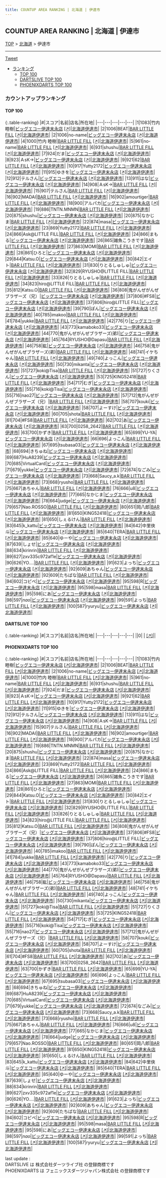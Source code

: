 ```yaml
---
title: COUNTUP AREA RANKING | 北海道 | 伊達市
---
```

## COUNTUP AREA RANKING | 北海道 | 伊達市

[TOP](/darts/rank/) > [北海道](/darts/rank/北海道/) > 伊達市

___

<a href="https://twitter.com/share?ref_src=twsrc%5Etfw" data-text="COUNTUP AREA RANKING | 北海道伊達市" class="twitter-share-button" data-hashtags="DARTSLIVE,PHOENIXDARTS,darts,ダーツ" data-show-count="false">Tweet</a>

* [ランキング](#カウントアップランキング)
    * [TOP 100](#top-100)
    * [DARTSLIVE TOP 100](#dartslive-top-100)
    * [PHOENIXDARTS TOP 100](#phoenixdarts-top-100)

### カウントアップランキング

#### TOP 100



{:.table-ranking}
|#|スコア|名前|店名|所在地|
|---|---|---|---|---|
|1|1083|<span class="rank-name-pd">竹内 睦樹</span>|<a href="/darts/rank/shops/86765.html">ビッグエコー伊達末永店</a> <a href="https://vs.phoenixdarts.com/jp/shop/shopDetailInfo/s_86765?s_seq=86765">[↗]</a>|<a href="/darts/rank/北海道/伊達市">北海道伊達市</a>|
|2|1006|<span class="rank-name-pd">BEAT</span>|<a href="/darts/rank/shops/91655.html">BAR LITTLE FILL</a> <a href="https://vs.phoenixdarts.com/jp/shop/shopDetailInfo/s_91655?s_seq=91655">[↗]</a>|<a href="/darts/rank/北海道/伊達市">北海道伊達市</a>|
|2|1006|<span class="rank-name-pd">no-name</span>|<a href="/darts/rank/shops/86765.html">ビッグエコー伊達末永店</a> <a href="https://vs.phoenixdarts.com/jp/shop/shopDetailInfo/s_86765?s_seq=86765">[↗]</a>|<a href="/darts/rank/北海道/伊達市">北海道伊達市</a>|
|4|1000|<span class="rank-name-pd">竹内 睦樹</span>|<a href="/darts/rank/shops/91655.html">BAR LITTLE FILL</a> <a href="https://vs.phoenixdarts.com/jp/shop/shopDetailInfo/s_91655?s_seq=91655">[↗]</a>|<a href="/darts/rank/北海道/伊達市">北海道伊達市</a>|
|5|961|<span class="rank-name-pd">no-name</span>|<a href="/darts/rank/shops/91655.html">BAR LITTLE FILL</a> <a href="https://vs.phoenixdarts.com/jp/shop/shopDetailInfo/s_91655?s_seq=91655">[↗]</a>|<a href="/darts/rank/北海道/伊達市">北海道伊達市</a>|
|6|931|<span class="rank-name-pd">shushu</span>|<a href="/darts/rank/shops/91655.html">BAR LITTLE FILL</a> <a href="https://vs.phoenixdarts.com/jp/shop/shopDetailInfo/s_91655?s_seq=91655">[↗]</a>|<a href="/darts/rank/北海道/伊達市">北海道伊達市</a>|
|7|924|<span class="rank-name-pd">だま</span>|<a href="/darts/rank/shops/86765.html">ビッグエコー伊達末永店</a> <a href="https://vs.phoenixdarts.com/jp/shop/shopDetailInfo/s_86765?s_seq=86765">[↗]</a>|<a href="/darts/rank/北海道/伊達市">北海道伊達市</a>|
|8|923|<span class="rank-name-pd">ＡsK→</span>|<a href="/darts/rank/shops/86765.html">ビッグエコー伊達末永店</a> <a href="https://vs.phoenixdarts.com/jp/shop/shopDetailInfo/s_86765?s_seq=86765">[↗]</a>|<a href="/darts/rank/北海道/伊達市">北海道伊達市</a>|
|9|921|<span class="rank-name-pd">62</span>|<a href="/darts/rank/shops/91655.html">BAR LITTLE FILL</a> <a href="https://vs.phoenixdarts.com/jp/shop/shopDetailInfo/s_91655?s_seq=91655">[↗]</a>|<a href="/darts/rank/北海道/伊達市">北海道伊達市</a>|
|10|917|<span class="rank-name-pd">Yutty2172</span>|<a href="/darts/rank/shops/86765.html">ビッグエコー伊達末永店</a> <a href="https://vs.phoenixdarts.com/jp/shop/shopDetailInfo/s_86765?s_seq=86765">[↗]</a>|<a href="/darts/rank/北海道/伊達市">北海道伊達市</a>|
|11|915|<span class="rank-name-pd">ゆきを</span>|<a href="/darts/rank/shops/86765.html">ビッグエコー伊達末永店</a> <a href="https://vs.phoenixdarts.com/jp/shop/shopDetailInfo/s_86765?s_seq=86765">[↗]</a>|<a href="/darts/rank/北海道/伊達市">北海道伊達市</a>|
|12|912|<span class="rank-name-pd">テルさん</span>|<a href="/darts/rank/shops/86765.html">ビッグエコー伊達末永店</a> <a href="https://vs.phoenixdarts.com/jp/shop/shopDetailInfo/s_86765?s_seq=86765">[↗]</a>|<a href="/darts/rank/北海道/伊達市">北海道伊達市</a>|
|13|911|<span class="rank-name-pd">はな</span>|<a href="/darts/rank/shops/86765.html">ビッグエコー伊達末永店</a> <a href="https://vs.phoenixdarts.com/jp/shop/shopDetailInfo/s_86765?s_seq=86765">[↗]</a>|<a href="/darts/rank/北海道/伊達市">北海道伊達市</a>|
|14|908|<span class="rank-name-pd">ＡsK→</span>|<a href="/darts/rank/shops/91655.html">BAR LITTLE FILL</a> <a href="https://vs.phoenixdarts.com/jp/shop/shopDetailInfo/s_91655?s_seq=91655">[↗]</a>|<a href="/darts/rank/北海道/伊達市">北海道伊達市</a>|
|15|907|<span class="rank-name-pd">テルさん</span>|<a href="/darts/rank/shops/91655.html">BAR LITTLE FILL</a> <a href="https://vs.phoenixdarts.com/jp/shop/shopDetailInfo/s_91655?s_seq=91655">[↗]</a>|<a href="/darts/rank/北海道/伊達市">北海道伊達市</a>|
|16|902|<span class="rank-name-pd">MADAI</span>|<a href="/darts/rank/shops/91655.html">BAR LITTLE FILL</a> <a href="https://vs.phoenixdarts.com/jp/shop/shopDetailInfo/s_91655?s_seq=91655">[↗]</a>|<a href="/darts/rank/北海道/伊達市">北海道伊達市</a>|
|16|902|<span class="rank-name-pd">amourtiger</span>|<a href="/darts/rank/shops/91655.html">BAR LITTLE FILL</a> <a href="https://vs.phoenixdarts.com/jp/shop/shopDetailInfo/s_91655?s_seq=91655">[↗]</a>|<a href="/darts/rank/北海道/伊達市">北海道伊達市</a>|
|18|900|<span class="rank-name-pd">アルパカ</span>|<a href="/darts/rank/shops/86765.html">ビッグエコー伊達末永店</a> <a href="https://vs.phoenixdarts.com/jp/shop/shopDetailInfo/s_86765?s_seq=86765">[↗]</a>|<a href="/darts/rank/北海道/伊達市">北海道伊達市</a>|
|19|886|<span class="rank-name-pd">TNTN.MNMN</span>|<a href="/darts/rank/shops/91655.html">BAR LITTLE FILL</a> <a href="https://vs.phoenixdarts.com/jp/shop/shopDetailInfo/s_91655?s_seq=91655">[↗]</a>|<a href="/darts/rank/北海道/伊達市">北海道伊達市</a>|
|20|875|<span class="rank-name-pd">shushu</span>|<a href="/darts/rank/shops/86765.html">ビッグエコー伊達末永店</a> <a href="https://vs.phoenixdarts.com/jp/shop/shopDetailInfo/s_86765?s_seq=86765">[↗]</a>|<a href="/darts/rank/北海道/伊達市">北海道伊達市</a>|
|20|875|<span class="rank-name-pd">なかじま</span>|<a href="/darts/rank/shops/91655.html">BAR LITTLE FILL</a> <a href="https://vs.phoenixdarts.com/jp/shop/shopDetailInfo/s_91655?s_seq=91655">[↗]</a>|<a href="/darts/rank/北海道/伊達市">北海道伊達市</a>|
|22|874|<span class="rank-name-pd">masa</span>|<a href="/darts/rank/shops/86765.html">ビッグエコー伊達末永店</a> <a href="https://vs.phoenixdarts.com/jp/shop/shopDetailInfo/s_86765?s_seq=86765">[↗]</a>|<a href="/darts/rank/北海道/伊達市">北海道伊達市</a>|
|23|869|<span class="rank-name-pd">Yutty2172</span>|<a href="/darts/rank/shops/91655.html">BAR LITTLE FILL</a> <a href="https://vs.phoenixdarts.com/jp/shop/shopDetailInfo/s_91655?s_seq=91655">[↗]</a>|<a href="/darts/rank/北海道/伊達市">北海道伊達市</a>|
|24|866|<span class="rank-name-pd">Ask@LITTLE FILL</span>|<a href="/darts/rank/shops/91655.html">BAR LITTLE FILL</a> <a href="https://vs.phoenixdarts.com/jp/shop/shopDetailInfo/s_91655?s_seq=91655">[↗]</a>|<a href="/darts/rank/北海道/伊達市">北海道伊達市</a>|
|24|866|<span class="rank-name-pd">まもる</span>|<a href="/darts/rank/shops/86765.html">ビッグエコー伊達末永店</a> <a href="https://vs.phoenixdarts.com/jp/shop/shopDetailInfo/s_86765?s_seq=86765">[↗]</a>|<a href="/darts/rank/北海道/伊達市">北海道伊達市</a>|
|26|865|<span class="rank-name-pd">雑魚こうきです</span>|<a href="/darts/rank/shops/91655.html">BAR LITTLE FILL</a> <a href="https://vs.phoenixdarts.com/jp/shop/shopDetailInfo/s_91655?s_seq=91655">[↗]</a>|<a href="/darts/rank/北海道/伊達市">北海道伊達市</a>|
|27|863|<span class="rank-name-pd">MOMI</span>|<a href="/darts/rank/shops/91655.html">BAR LITTLE FILL</a> <a href="https://vs.phoenixdarts.com/jp/shop/shopDetailInfo/s_91655?s_seq=91655">[↗]</a>|<a href="/darts/rank/北海道/伊達市">北海道伊達市</a>|
|28|861|<span class="rank-name-pd">ひろと</span>|<a href="/darts/rank/shops/86765.html">ビッグエコー伊達末永店</a> <a href="https://vs.phoenixdarts.com/jp/shop/shopDetailInfo/s_86765?s_seq=86765">[↗]</a>|<a href="/darts/rank/北海道/伊達市">北海道伊達市</a>|
|29|844|<span class="rank-name-pd">Katsu.O</span>|<a href="/darts/rank/shops/86765.html">ビッグエコー伊達末永店</a> <a href="https://vs.phoenixdarts.com/jp/shop/shopDetailInfo/s_86765?s_seq=86765">[↗]</a>|<a href="/darts/rank/北海道/伊達市">北海道伊達市</a>|
|30|842|<span class="rank-name-pd">エイト</span>|<a href="/darts/rank/shops/91655.html">BAR LITTLE FILL</a> <a href="https://vs.phoenixdarts.com/jp/shop/shopDetailInfo/s_91655?s_seq=91655">[↗]</a>|<a href="/darts/rank/北海道/伊達市">北海道伊達市</a>|
|31|830|<span class="rank-name-pd">りとるしゅしゅ</span>|<a href="/darts/rank/shops/86765.html">ビッグエコー伊達末永店</a> <a href="https://vs.phoenixdarts.com/jp/shop/shopDetailInfo/s_86765?s_seq=86765">[↗]</a>|<a href="/darts/rank/北海道/伊達市">北海道伊達市</a>|
|32|829|<span class="rank-name-pd">RYUSHO@LITTLE FILL</span>|<a href="/darts/rank/shops/91655.html">BAR LITTLE FILL</a> <a href="https://vs.phoenixdarts.com/jp/shop/shopDetailInfo/s_91655?s_seq=91655">[↗]</a>|<a href="/darts/rank/北海道/伊達市">北海道伊達市</a>|
|33|826|<span class="rank-name-pd">りとるしゅしゅ</span>|<a href="/darts/rank/shops/91655.html">BAR LITTLE FILL</a> <a href="https://vs.phoenixdarts.com/jp/shop/shopDetailInfo/s_91655?s_seq=91655">[↗]</a>|<a href="/darts/rank/北海道/伊達市">北海道伊達市</a>|
|34|823|<span class="rank-name-pd">hiro@LITTLE FILL</span>|<a href="/darts/rank/shops/91655.html">BAR LITTLE FILL</a> <a href="https://vs.phoenixdarts.com/jp/shop/shopDetailInfo/s_91655?s_seq=91655">[↗]</a>|<a href="/darts/rank/北海道/伊達市">北海道伊達市</a>|
|35|812|<span class="rank-name-pd">Katsu.O</span>|<a href="/darts/rank/shops/91655.html">BAR LITTLE FILL</a> <a href="https://vs.phoenixdarts.com/jp/shop/shopDetailInfo/s_91655?s_seq=91655">[↗]</a>|<a href="/darts/rank/北海道/伊達市">北海道伊達市</a>|
|36|808|<span class="rank-name-pd">鬼がんぜがんぜブラザーズ（兄）</span>|<a href="/darts/rank/shops/86765.html">ビッグエコー伊達末永店</a> <a href="https://vs.phoenixdarts.com/jp/shop/shopDetailInfo/s_86765?s_seq=86765">[↗]</a>|<a href="/darts/rank/北海道/伊達市">北海道伊達市</a>|
|37|806|<span class="rank-name-pd">#FS8</span>|<a href="/darts/rank/shops/86765.html">ビッグエコー伊達末永店</a> <a href="https://vs.phoenixdarts.com/jp/shop/shopDetailInfo/s_86765?s_seq=86765">[↗]</a>|<a href="/darts/rank/北海道/伊達市">北海道伊達市</a>|
|37|806|<span class="rank-name-pd">hiro@LITTLE FILL</span>|<a href="/darts/rank/shops/86765.html">ビッグエコー伊達末永店</a> <a href="https://vs.phoenixdarts.com/jp/shop/shopDetailInfo/s_86765?s_seq=86765">[↗]</a>|<a href="/darts/rank/北海道/伊達市">北海道伊達市</a>|
|39|790|<span class="rank-name-pd">ぽん</span>|<a href="/darts/rank/shops/86765.html">ビッグエコー伊達末永店</a> <a href="https://vs.phoenixdarts.com/jp/shop/shopDetailInfo/s_86765?s_seq=86765">[↗]</a>|<a href="/darts/rank/北海道/伊達市">北海道伊達市</a>|
|40|785|<span class="rank-name-pd">imakoo</span>|<a href="/darts/rank/shops/91655.html">BAR LITTLE FILL</a> <a href="https://vs.phoenixdarts.com/jp/shop/shopDetailInfo/s_91655?s_seq=91655">[↗]</a>|<a href="/darts/rank/北海道/伊達市">北海道伊達市</a>|
|41|784|<span class="rank-name-pd">yukke</span>|<a href="/darts/rank/shops/91655.html">BAR LITTLE FILL</a> <a href="https://vs.phoenixdarts.com/jp/shop/shopDetailInfo/s_91655?s_seq=91655">[↗]</a>|<a href="/darts/rank/北海道/伊達市">北海道伊達市</a>|
|42|776|<span class="rank-name-pd">り</span>|<a href="/darts/rank/shops/86765.html">ビッグエコー伊達末永店</a> <a href="https://vs.phoenixdarts.com/jp/shop/shopDetailInfo/s_86765?s_seq=86765">[↗]</a>|<a href="/darts/rank/北海道/伊達市">北海道伊達市</a>|
|43|773|<span class="rank-name-pd">kamaboko33</span>|<a href="/darts/rank/shops/86765.html">ビッグエコー伊達末永店</a> <a href="https://vs.phoenixdarts.com/jp/shop/shopDetailInfo/s_86765?s_seq=86765">[↗]</a>|<a href="/darts/rank/北海道/伊達市">北海道伊達市</a>|
|44|770|<span class="rank-name-pd">鬼がんぜがんぜブラザーズ(弟)</span>|<a href="/darts/rank/shops/86765.html">ビッグエコー伊達末永店</a> <a href="https://vs.phoenixdarts.com/jp/shop/shopDetailInfo/s_86765?s_seq=86765">[↗]</a>|<a href="/darts/rank/北海道/伊達市">北海道伊達市</a>|
|45|764|<span class="rank-name-pd">RYUSHO@Dapasu</span>|<a href="/darts/rank/shops/91655.html">BAR LITTLE FILL</a> <a href="https://vs.phoenixdarts.com/jp/shop/shopDetailInfo/s_91655?s_seq=91655">[↗]</a>|<a href="/darts/rank/北海道/伊達市">北海道伊達市</a>|
|46|758|<span class="rank-name-pd">紘</span>|<a href="/darts/rank/shops/86765.html">ビッグエコー伊達末永店</a> <a href="https://vs.phoenixdarts.com/jp/shop/shopDetailInfo/s_86765?s_seq=86765">[↗]</a>|<a href="/darts/rank/北海道/伊達市">北海道伊達市</a>|
|46|758|<span class="rank-name-pd">鬼がんぜがんぜブラザーズ(弟)</span>|<a href="/darts/rank/shops/91655.html">BAR LITTLE FILL</a> <a href="https://vs.phoenixdarts.com/jp/shop/shopDetailInfo/s_91655?s_seq=91655">[↗]</a>|<a href="/darts/rank/北海道/伊達市">北海道伊達市</a>|
|48|741|<span class="rank-name-pd">イケちゃん</span>|<a href="/darts/rank/shops/91655.html">BAR LITTLE FILL</a> <a href="https://vs.phoenixdarts.com/jp/shop/shopDetailInfo/s_91655?s_seq=91655">[↗]</a>|<a href="/darts/rank/北海道/伊達市">北海道伊達市</a>|
|49|740|<span class="rank-name-pd">よっこん</span>|<a href="/darts/rank/shops/86765.html">ビッグエコー伊達末永店</a> <a href="https://vs.phoenixdarts.com/jp/shop/shopDetailInfo/s_86765?s_seq=86765">[↗]</a>|<a href="/darts/rank/北海道/伊達市">北海道伊達市</a>|
|50|730|<span class="rank-name-pd">mikanta</span>|<a href="/darts/rank/shops/86765.html">ビッグエコー伊達末永店</a> <a href="https://vs.phoenixdarts.com/jp/shop/shopDetailInfo/s_86765?s_seq=86765">[↗]</a>|<a href="/darts/rank/北海道/伊達市">北海道伊達市</a>|
|51|727|<span class="rank-name-pd">koki@Tisa</span>|<a href="/darts/rank/shops/91655.html">BAR LITTLE FILL</a> <a href="https://vs.phoenixdarts.com/jp/shop/shopDetailInfo/s_91655?s_seq=91655">[↗]</a>|<a href="/darts/rank/北海道/伊達市">北海道伊達市</a>|
|51|727|<span class="rank-name-pd">りくさん</span>|<a href="/darts/rank/shops/86765.html">ビッグエコー伊達末永店</a> <a href="https://vs.phoenixdarts.com/jp/shop/shopDetailInfo/s_86765?s_seq=86765">[↗]</a>|<a href="/darts/rank/北海道/伊達市">北海道伊達市</a>|
|53|725|<span class="rank-name-pd">KING52418</span>|<a href="/darts/rank/shops/91655.html">BAR LITTLE FILL</a> <a href="https://vs.phoenixdarts.com/jp/shop/shopDetailInfo/s_91655?s_seq=91655">[↗]</a>|<a href="/darts/rank/北海道/伊達市">北海道伊達市</a>|
|54|717|<span class="rank-name-pd">むぎ</span>|<a href="/darts/rank/shops/86765.html">ビッグエコー伊達末永店</a> <a href="https://vs.phoenixdarts.com/jp/shop/shopDetailInfo/s_86765?s_seq=86765">[↗]</a>|<a href="/darts/rank/北海道/伊達市">北海道伊達市</a>|
|55|716|<span class="rank-name-pd">koki@Tisa</span>|<a href="/darts/rank/shops/86765.html">ビッグエコー伊達末永店</a> <a href="https://vs.phoenixdarts.com/jp/shop/shopDetailInfo/s_86765?s_seq=86765">[↗]</a>|<a href="/darts/rank/北海道/伊達市">北海道伊達市</a>|
|55|716|<span class="rank-name-pd">nao27</span>|<a href="/darts/rank/shops/86765.html">ビッグエコー伊達末永店</a> <a href="https://vs.phoenixdarts.com/jp/shop/shopDetailInfo/s_86765?s_seq=86765">[↗]</a>|<a href="/darts/rank/北海道/伊達市">北海道伊達市</a>|
|57|712|<span class="rank-name-pd">鬼がんぜがんぜブラザーズ（兄）</span>|<a href="/darts/rank/shops/91655.html">BAR LITTLE FILL</a> <a href="https://vs.phoenixdarts.com/jp/shop/shopDetailInfo/s_91655?s_seq=91655">[↗]</a>|<a href="/darts/rank/北海道/伊達市">北海道伊達市</a>|
|58|707|<span class="rank-name-pd">kouki</span>|<a href="/darts/rank/shops/86765.html">ビッグエコー伊達末永店</a> <a href="https://vs.phoenixdarts.com/jp/shop/shopDetailInfo/s_86765?s_seq=86765">[↗]</a>|<a href="/darts/rank/北海道/伊達市">北海道伊達市</a>|
|58|707|<span class="rank-name-pd">よーすけ</span>|<a href="/darts/rank/shops/86765.html">ビッグエコー伊達末永店</a> <a href="https://vs.phoenixdarts.com/jp/shop/shopDetailInfo/s_86765?s_seq=86765">[↗]</a>|<a href="/darts/rank/北海道/伊達市">北海道伊達市</a>|
|60|705|<span class="rank-name-pd">shota</span>|<a href="/darts/rank/shops/91655.html">BAR LITTLE FILL</a> <a href="https://vs.phoenixdarts.com/jp/shop/shopDetailInfo/s_91655?s_seq=91655">[↗]</a>|<a href="/darts/rank/北海道/伊達市">北海道伊達市</a>|
|61|704|<span class="rank-name-pd">#FS8</span>|<a href="/darts/rank/shops/91655.html">BAR LITTLE FILL</a> <a href="https://vs.phoenixdarts.com/jp/shop/shopDetailInfo/s_91655?s_seq=91655">[↗]</a>|<a href="/darts/rank/北海道/伊達市">北海道伊達市</a>|
|62|702|<span class="rank-name-pd">あ</span>|<a href="/darts/rank/shops/86765.html">ビッグエコー伊達末永店</a> <a href="https://vs.phoenixdarts.com/jp/shop/shopDetailInfo/s_86765?s_seq=86765">[↗]</a>|<a href="/darts/rank/北海道/伊達市">北海道伊達市</a>|
|63|700|<span class="rank-name-pd">0258_2642</span>|<a href="/darts/rank/shops/91655.html">BAR LITTLE FILL</a> <a href="https://vs.phoenixdarts.com/jp/shop/shopDetailInfo/s_91655?s_seq=91655">[↗]</a>|<a href="/darts/rank/北海道/伊達市">北海道伊達市</a>|
|63|700|<span class="rank-name-pd">かずき</span>|<a href="/darts/rank/shops/91655.html">BAR LITTLE FILL</a> <a href="https://vs.phoenixdarts.com/jp/shop/shopDetailInfo/s_91655?s_seq=91655">[↗]</a>|<a href="/darts/rank/北海道/伊達市">北海道伊達市</a>|
|65|699|<span class="rank-name-pd">YU-YA</span>|<a href="/darts/rank/shops/86765.html">ビッグエコー伊達末永店</a> <a href="https://vs.phoenixdarts.com/jp/shop/shopDetailInfo/s_86765?s_seq=86765">[↗]</a>|<a href="/darts/rank/北海道/伊達市">北海道伊達市</a>|
|66|696|<span class="rank-name-pd">よっこん</span>|<a href="/darts/rank/shops/91655.html">BAR LITTLE FILL</a> <a href="https://vs.phoenixdarts.com/jp/shop/shopDetailInfo/s_91655?s_seq=91655">[↗]</a>|<a href="/darts/rank/北海道/伊達市">北海道伊達市</a>|
|67|695|<span class="rank-name-pd">tsubasa03</span>|<a href="/darts/rank/shops/86765.html">ビッグエコー伊達末永店</a> <a href="https://vs.phoenixdarts.com/jp/shop/shopDetailInfo/s_86765?s_seq=86765">[↗]</a>|<a href="/darts/rank/北海道/伊達市">北海道伊達市</a>|
|68|694|<span class="rank-name-pd">きちゅね</span>|<a href="/darts/rank/shops/86765.html">ビッグエコー伊達末永店</a> <a href="https://vs.phoenixdarts.com/jp/shop/shopDetailInfo/s_86765?s_seq=86765">[↗]</a>|<a href="/darts/rank/北海道/伊達市">北海道伊達市</a>|
|69|687|<span class="rank-name-pd">HuA8239</span>|<a href="/darts/rank/shops/86765.html">ビッグエコー伊達末永店</a> <a href="https://vs.phoenixdarts.com/jp/shop/shopDetailInfo/s_86765?s_seq=86765">[↗]</a>|<a href="/darts/rank/北海道/伊達市">北海道伊達市</a>|
|70|685|<span class="rank-name-pd">VirtualCard</span>|<a href="/darts/rank/shops/86765.html">ビッグエコー伊達末永店</a> <a href="https://vs.phoenixdarts.com/jp/shop/shopDetailInfo/s_86765?s_seq=86765">[↗]</a>|<a href="/darts/rank/北海道/伊達市">北海道伊達市</a>|
|71|679|<span class="rank-name-pd">yukke</span>|<a href="/darts/rank/shops/86765.html">ビッグエコー伊達末永店</a> <a href="https://vs.phoenixdarts.com/jp/shop/shopDetailInfo/s_86765?s_seq=86765">[↗]</a>|<a href="/darts/rank/北海道/伊達市">北海道伊達市</a>|
|72|674|<span class="rank-name-pd">なごみ</span>|<a href="/darts/rank/shops/86765.html">ビッグエコー伊達末永店</a> <a href="https://vs.phoenixdarts.com/jp/shop/shopDetailInfo/s_86765?s_seq=86765">[↗]</a>|<a href="/darts/rank/北海道/伊達市">北海道伊達市</a>|
|73|668|<span class="rank-name-pd">Saucy_a.k</span>|<a href="/darts/rank/shops/91655.html">BAR LITTLE FILL</a> <a href="https://vs.phoenixdarts.com/jp/shop/shopDetailInfo/s_91655?s_seq=91655">[↗]</a>|<a href="/darts/rank/北海道/伊達市">北海道伊達市</a>|
|73|668|<span class="rank-name-pd">ryusho</span>|<a href="/darts/rank/shops/91655.html">BAR LITTLE FILL</a> <a href="https://vs.phoenixdarts.com/jp/shop/shopDetailInfo/s_91655?s_seq=91655">[↗]</a>|<a href="/darts/rank/北海道/伊達市">北海道伊達市</a>|
|75|667|<span class="rank-name-pd">あちゃん</span>|<a href="/darts/rank/shops/91655.html">BAR LITTLE FILL</a> <a href="https://vs.phoenixdarts.com/jp/shop/shopDetailInfo/s_91655?s_seq=91655">[↗]</a>|<a href="/darts/rank/北海道/伊達市">北海道伊達市</a>|
|76|666|<span class="rank-name-pd">u8</span>|<a href="/darts/rank/shops/86765.html">ビッグエコー伊達末永店</a> <a href="https://vs.phoenixdarts.com/jp/shop/shopDetailInfo/s_86765?s_seq=86765">[↗]</a>|<a href="/darts/rank/北海道/伊達市">北海道伊達市</a>|
|77|665|<span class="rank-name-pd">なかじま</span>|<a href="/darts/rank/shops/86765.html">ビッグエコー伊達末永店</a> <a href="https://vs.phoenixdarts.com/jp/shop/shopDetailInfo/s_86765?s_seq=86765">[↗]</a>|<a href="/darts/rank/北海道/伊達市">北海道伊達市</a>|
|78|664|<span class="rank-name-pd">judge</span>|<a href="/darts/rank/shops/86765.html">ビッグエコー伊達末永店</a> <a href="https://vs.phoenixdarts.com/jp/shop/shopDetailInfo/s_86765?s_seq=86765">[↗]</a>|<a href="/darts/rank/北海道/伊達市">北海道伊達市</a>|
|79|657|<span class="rank-name-pd">Nao.ROSSO</span>|<a href="/darts/rank/shops/91655.html">BAR LITTLE FILL</a> <a href="https://vs.phoenixdarts.com/jp/shop/shopDetailInfo/s_91655?s_seq=91655">[↗]</a>|<a href="/darts/rank/北海道/伊達市">北海道伊達市</a>|
|80|651|<span class="rank-name-pd">岡八郎</span>|<a href="/darts/rank/shops/91655.html">BAR LITTLE FILL</a> <a href="https://vs.phoenixdarts.com/jp/shop/shopDetailInfo/s_91655?s_seq=91655">[↗]</a>|<a href="/darts/rank/北海道/伊達市">北海道伊達市</a>|
|81|650|<span class="rank-name-pd">KING52418</span>|<a href="/darts/rank/shops/86765.html">ビッグエコー伊達末永店</a> <a href="https://vs.phoenixdarts.com/jp/shop/shopDetailInfo/s_86765?s_seq=86765">[↗]</a>|<a href="/darts/rank/北海道/伊達市">北海道伊達市</a>|
|81|650|<span class="rank-name-pd">しぇるけん</span>|<a href="/darts/rank/shops/91655.html">BAR LITTLE FILL</a> <a href="https://vs.phoenixdarts.com/jp/shop/shopDetailInfo/s_91655?s_seq=91655">[↗]</a>|<a href="/darts/rank/北海道/伊達市">北海道伊達市</a>|
|83|645|<span class="rank-name-pd">k_kattu</span>|<a href="/darts/rank/shops/86765.html">ビッグエコー伊達末永店</a> <a href="https://vs.phoenixdarts.com/jp/shop/shopDetailInfo/s_86765?s_seq=86765">[↗]</a>|<a href="/darts/rank/北海道/伊達市">北海道伊達市</a>|
|84|642|<span class="rank-name-pd">中里俠斗</span>|<a href="/darts/rank/shops/86765.html">ビッグエコー伊達末永店</a> <a href="https://vs.phoenixdarts.com/jp/shop/shopDetailInfo/s_86765?s_seq=86765">[↗]</a>|<a href="/darts/rank/北海道/伊達市">北海道伊達市</a>|
|85|640|<span class="rank-name-pd">TERA</span>|<a href="/darts/rank/shops/91655.html">BAR LITTLE FILL</a> <a href="https://vs.phoenixdarts.com/jp/shop/shopDetailInfo/s_91655?s_seq=91655">[↗]</a>|<a href="/darts/rank/北海道/伊達市">北海道伊達市</a>|
|85|640|<span class="rank-name-pd">ゆーや</span>|<a href="/darts/rank/shops/86765.html">ビッグエコー伊達末永店</a> <a href="https://vs.phoenixdarts.com/jp/shop/shopDetailInfo/s_86765?s_seq=86765">[↗]</a>|<a href="/darts/rank/北海道/伊達市">北海道伊達市</a>|
|87|639|<span class="rank-name-pd">しょせ</span>|<a href="/darts/rank/shops/86765.html">ビッグエコー伊達末永店</a> <a href="https://vs.phoenixdarts.com/jp/shop/shopDetailInfo/s_86765?s_seq=86765">[↗]</a>|<a href="/darts/rank/北海道/伊達市">北海道伊達市</a>|
|88|634|<span class="rank-name-pd">kirinrin</span>|<a href="/darts/rank/shops/91655.html">BAR LITTLE FILL</a> <a href="https://vs.phoenixdarts.com/jp/shop/shopDetailInfo/s_91655?s_seq=91655">[↗]</a>|<a href="/darts/rank/北海道/伊達市">北海道伊達市</a>|
|89|627|<span class="rank-name-pd">zxv335c972af1e</span>|<a href="/darts/rank/shops/86765.html">ビッグエコー伊達末永店</a> <a href="https://vs.phoenixdarts.com/jp/shop/shopDetailInfo/s_86765?s_seq=86765">[↗]</a>|<a href="/darts/rank/北海道/伊達市">北海道伊達市</a>|
|90|626|<span class="rank-name-pd">YO....</span>|<a href="/darts/rank/shops/91655.html">BAR LITTLE FILL</a> <a href="https://vs.phoenixdarts.com/jp/shop/shopDetailInfo/s_91655?s_seq=91655">[↗]</a>|<a href="/darts/rank/北海道/伊達市">北海道伊達市</a>|
|91|623|<span class="rank-name-pd">よっち</span>|<a href="/darts/rank/shops/86765.html">ビッグエコー伊達末永店</a> <a href="https://vs.phoenixdarts.com/jp/shop/shopDetailInfo/s_86765?s_seq=86765">[↗]</a>|<a href="/darts/rank/北海道/伊達市">北海道伊達市</a>|
|92|609|<span class="rank-name-pd">あちゃん</span>|<a href="/darts/rank/shops/86765.html">ビッグエコー伊達末永店</a> <a href="https://vs.phoenixdarts.com/jp/shop/shopDetailInfo/s_86765?s_seq=86765">[↗]</a>|<a href="/darts/rank/北海道/伊達市">北海道伊達市</a>|
|92|609|<span class="rank-name-pd">たちばな</span>|<a href="/darts/rank/shops/91655.html">BAR LITTLE FILL</a> <a href="https://vs.phoenixdarts.com/jp/shop/shopDetailInfo/s_91655?s_seq=91655">[↗]</a>|<a href="/darts/rank/北海道/伊達市">北海道伊達市</a>|
|94|602|<span class="rank-name-pd">コピペ</span>|<a href="/darts/rank/shops/86765.html">ビッグエコー伊達末永店</a> <a href="https://vs.phoenixdarts.com/jp/shop/shopDetailInfo/s_86765?s_seq=86765">[↗]</a>|<a href="/darts/rank/北海道/伊達市">北海道伊達市</a>|
|95|598|<span class="rank-name-pd">R</span>|<a href="/darts/rank/shops/86765.html">ビッグエコー伊達末永店</a> <a href="https://vs.phoenixdarts.com/jp/shop/shopDetailInfo/s_86765?s_seq=86765">[↗]</a>|<a href="/darts/rank/北海道/伊達市">北海道伊達市</a>|
|95|598|<span class="rank-name-pd">masa</span>|<a href="/darts/rank/shops/91655.html">BAR LITTLE FILL</a> <a href="https://vs.phoenixdarts.com/jp/shop/shopDetailInfo/s_91655?s_seq=91655">[↗]</a>|<a href="/darts/rank/北海道/伊達市">北海道伊達市</a>|
|95|598|<span class="rank-name-pd">にあ</span>|<a href="/darts/rank/shops/86765.html">ビッグエコー伊達末永店</a> <a href="https://vs.phoenixdarts.com/jp/shop/shopDetailInfo/s_86765?s_seq=86765">[↗]</a>|<a href="/darts/rank/北海道/伊達市">北海道伊達市</a>|
|98|597|<span class="rank-name-pd">*nao*</span>|<a href="/darts/rank/shops/86765.html">ビッグエコー伊達末永店</a> <a href="https://vs.phoenixdarts.com/jp/shop/shopDetailInfo/s_86765?s_seq=86765">[↗]</a>|<a href="/darts/rank/北海道/伊達市">北海道伊達市</a>|
|99|591|<span class="rank-name-pd">よっち</span>|<a href="/darts/rank/shops/91655.html">BAR LITTLE FILL</a> <a href="https://vs.phoenixdarts.com/jp/shop/shopDetailInfo/s_91655?s_seq=91655">[↗]</a>|<a href="/darts/rank/北海道/伊達市">北海道伊達市</a>|
|100|587|<span class="rank-name-pd">ryuryu</span>|<a href="/darts/rank/shops/86765.html">ビッグエコー伊達末永店</a> <a href="https://vs.phoenixdarts.com/jp/shop/shopDetailInfo/s_86765?s_seq=86765">[↗]</a>|<a href="/darts/rank/北海道/伊達市">北海道伊達市</a>|


#### DARTSLIVE TOP 100



{:.table-ranking}
|#|スコア|名前|店名|所在地|
|---|---|---|---|---|
||0|<span class="rank-name-dl"> </span>|<a href="/darts/rank/shops/.html"></a> <a href="">[↗]</a>|<a href="/darts/rank//"></a>|


#### PHOENIXDARTS TOP 100



{:.table-ranking}
|#|スコア|名前|店名|所在地|
|---|---|---|---|---|
|1|1083|<span class="rank-name-pd">竹内 睦樹</span>|<a href="/darts/rank/shops/86765.html">ビッグエコー伊達末永店</a> <a href="https://vs.phoenixdarts.com/jp/shop/shopDetailInfo/s_86765?s_seq=86765">[↗]</a>|<a href="/darts/rank/北海道/伊達市">北海道伊達市</a>|
|2|1006|<span class="rank-name-pd">BEAT</span>|<a href="/darts/rank/shops/91655.html">BAR LITTLE FILL</a> <a href="https://vs.phoenixdarts.com/jp/shop/shopDetailInfo/s_91655?s_seq=91655">[↗]</a>|<a href="/darts/rank/北海道/伊達市">北海道伊達市</a>|
|2|1006|<span class="rank-name-pd">no-name</span>|<a href="/darts/rank/shops/86765.html">ビッグエコー伊達末永店</a> <a href="https://vs.phoenixdarts.com/jp/shop/shopDetailInfo/s_86765?s_seq=86765">[↗]</a>|<a href="/darts/rank/北海道/伊達市">北海道伊達市</a>|
|4|1000|<span class="rank-name-pd">竹内 睦樹</span>|<a href="/darts/rank/shops/91655.html">BAR LITTLE FILL</a> <a href="https://vs.phoenixdarts.com/jp/shop/shopDetailInfo/s_91655?s_seq=91655">[↗]</a>|<a href="/darts/rank/北海道/伊達市">北海道伊達市</a>|
|5|961|<span class="rank-name-pd">no-name</span>|<a href="/darts/rank/shops/91655.html">BAR LITTLE FILL</a> <a href="https://vs.phoenixdarts.com/jp/shop/shopDetailInfo/s_91655?s_seq=91655">[↗]</a>|<a href="/darts/rank/北海道/伊達市">北海道伊達市</a>|
|6|931|<span class="rank-name-pd">shushu</span>|<a href="/darts/rank/shops/91655.html">BAR LITTLE FILL</a> <a href="https://vs.phoenixdarts.com/jp/shop/shopDetailInfo/s_91655?s_seq=91655">[↗]</a>|<a href="/darts/rank/北海道/伊達市">北海道伊達市</a>|
|7|924|<span class="rank-name-pd">だま</span>|<a href="/darts/rank/shops/86765.html">ビッグエコー伊達末永店</a> <a href="https://vs.phoenixdarts.com/jp/shop/shopDetailInfo/s_86765?s_seq=86765">[↗]</a>|<a href="/darts/rank/北海道/伊達市">北海道伊達市</a>|
|8|923|<span class="rank-name-pd">ＡsK→</span>|<a href="/darts/rank/shops/86765.html">ビッグエコー伊達末永店</a> <a href="https://vs.phoenixdarts.com/jp/shop/shopDetailInfo/s_86765?s_seq=86765">[↗]</a>|<a href="/darts/rank/北海道/伊達市">北海道伊達市</a>|
|9|921|<span class="rank-name-pd">62</span>|<a href="/darts/rank/shops/91655.html">BAR LITTLE FILL</a> <a href="https://vs.phoenixdarts.com/jp/shop/shopDetailInfo/s_91655?s_seq=91655">[↗]</a>|<a href="/darts/rank/北海道/伊達市">北海道伊達市</a>|
|10|917|<span class="rank-name-pd">Yutty2172</span>|<a href="/darts/rank/shops/86765.html">ビッグエコー伊達末永店</a> <a href="https://vs.phoenixdarts.com/jp/shop/shopDetailInfo/s_86765?s_seq=86765">[↗]</a>|<a href="/darts/rank/北海道/伊達市">北海道伊達市</a>|
|11|915|<span class="rank-name-pd">ゆきを</span>|<a href="/darts/rank/shops/86765.html">ビッグエコー伊達末永店</a> <a href="https://vs.phoenixdarts.com/jp/shop/shopDetailInfo/s_86765?s_seq=86765">[↗]</a>|<a href="/darts/rank/北海道/伊達市">北海道伊達市</a>|
|12|912|<span class="rank-name-pd">テルさん</span>|<a href="/darts/rank/shops/86765.html">ビッグエコー伊達末永店</a> <a href="https://vs.phoenixdarts.com/jp/shop/shopDetailInfo/s_86765?s_seq=86765">[↗]</a>|<a href="/darts/rank/北海道/伊達市">北海道伊達市</a>|
|13|911|<span class="rank-name-pd">はな</span>|<a href="/darts/rank/shops/86765.html">ビッグエコー伊達末永店</a> <a href="https://vs.phoenixdarts.com/jp/shop/shopDetailInfo/s_86765?s_seq=86765">[↗]</a>|<a href="/darts/rank/北海道/伊達市">北海道伊達市</a>|
|14|908|<span class="rank-name-pd">ＡsK→</span>|<a href="/darts/rank/shops/91655.html">BAR LITTLE FILL</a> <a href="https://vs.phoenixdarts.com/jp/shop/shopDetailInfo/s_91655?s_seq=91655">[↗]</a>|<a href="/darts/rank/北海道/伊達市">北海道伊達市</a>|
|15|907|<span class="rank-name-pd">テルさん</span>|<a href="/darts/rank/shops/91655.html">BAR LITTLE FILL</a> <a href="https://vs.phoenixdarts.com/jp/shop/shopDetailInfo/s_91655?s_seq=91655">[↗]</a>|<a href="/darts/rank/北海道/伊達市">北海道伊達市</a>|
|16|902|<span class="rank-name-pd">MADAI</span>|<a href="/darts/rank/shops/91655.html">BAR LITTLE FILL</a> <a href="https://vs.phoenixdarts.com/jp/shop/shopDetailInfo/s_91655?s_seq=91655">[↗]</a>|<a href="/darts/rank/北海道/伊達市">北海道伊達市</a>|
|16|902|<span class="rank-name-pd">amourtiger</span>|<a href="/darts/rank/shops/91655.html">BAR LITTLE FILL</a> <a href="https://vs.phoenixdarts.com/jp/shop/shopDetailInfo/s_91655?s_seq=91655">[↗]</a>|<a href="/darts/rank/北海道/伊達市">北海道伊達市</a>|
|18|900|<span class="rank-name-pd">アルパカ</span>|<a href="/darts/rank/shops/86765.html">ビッグエコー伊達末永店</a> <a href="https://vs.phoenixdarts.com/jp/shop/shopDetailInfo/s_86765?s_seq=86765">[↗]</a>|<a href="/darts/rank/北海道/伊達市">北海道伊達市</a>|
|19|886|<span class="rank-name-pd">TNTN.MNMN</span>|<a href="/darts/rank/shops/91655.html">BAR LITTLE FILL</a> <a href="https://vs.phoenixdarts.com/jp/shop/shopDetailInfo/s_91655?s_seq=91655">[↗]</a>|<a href="/darts/rank/北海道/伊達市">北海道伊達市</a>|
|20|875|<span class="rank-name-pd">shushu</span>|<a href="/darts/rank/shops/86765.html">ビッグエコー伊達末永店</a> <a href="https://vs.phoenixdarts.com/jp/shop/shopDetailInfo/s_86765?s_seq=86765">[↗]</a>|<a href="/darts/rank/北海道/伊達市">北海道伊達市</a>|
|20|875|<span class="rank-name-pd">なかじま</span>|<a href="/darts/rank/shops/91655.html">BAR LITTLE FILL</a> <a href="https://vs.phoenixdarts.com/jp/shop/shopDetailInfo/s_91655?s_seq=91655">[↗]</a>|<a href="/darts/rank/北海道/伊達市">北海道伊達市</a>|
|22|874|<span class="rank-name-pd">masa</span>|<a href="/darts/rank/shops/86765.html">ビッグエコー伊達末永店</a> <a href="https://vs.phoenixdarts.com/jp/shop/shopDetailInfo/s_86765?s_seq=86765">[↗]</a>|<a href="/darts/rank/北海道/伊達市">北海道伊達市</a>|
|23|869|<span class="rank-name-pd">Yutty2172</span>|<a href="/darts/rank/shops/91655.html">BAR LITTLE FILL</a> <a href="https://vs.phoenixdarts.com/jp/shop/shopDetailInfo/s_91655?s_seq=91655">[↗]</a>|<a href="/darts/rank/北海道/伊達市">北海道伊達市</a>|
|24|866|<span class="rank-name-pd">Ask@LITTLE FILL</span>|<a href="/darts/rank/shops/91655.html">BAR LITTLE FILL</a> <a href="https://vs.phoenixdarts.com/jp/shop/shopDetailInfo/s_91655?s_seq=91655">[↗]</a>|<a href="/darts/rank/北海道/伊達市">北海道伊達市</a>|
|24|866|<span class="rank-name-pd">まもる</span>|<a href="/darts/rank/shops/86765.html">ビッグエコー伊達末永店</a> <a href="https://vs.phoenixdarts.com/jp/shop/shopDetailInfo/s_86765?s_seq=86765">[↗]</a>|<a href="/darts/rank/北海道/伊達市">北海道伊達市</a>|
|26|865|<span class="rank-name-pd">雑魚こうきです</span>|<a href="/darts/rank/shops/91655.html">BAR LITTLE FILL</a> <a href="https://vs.phoenixdarts.com/jp/shop/shopDetailInfo/s_91655?s_seq=91655">[↗]</a>|<a href="/darts/rank/北海道/伊達市">北海道伊達市</a>|
|27|863|<span class="rank-name-pd">MOMI</span>|<a href="/darts/rank/shops/91655.html">BAR LITTLE FILL</a> <a href="https://vs.phoenixdarts.com/jp/shop/shopDetailInfo/s_91655?s_seq=91655">[↗]</a>|<a href="/darts/rank/北海道/伊達市">北海道伊達市</a>|
|28|861|<span class="rank-name-pd">ひろと</span>|<a href="/darts/rank/shops/86765.html">ビッグエコー伊達末永店</a> <a href="https://vs.phoenixdarts.com/jp/shop/shopDetailInfo/s_86765?s_seq=86765">[↗]</a>|<a href="/darts/rank/北海道/伊達市">北海道伊達市</a>|
|29|844|<span class="rank-name-pd">Katsu.O</span>|<a href="/darts/rank/shops/86765.html">ビッグエコー伊達末永店</a> <a href="https://vs.phoenixdarts.com/jp/shop/shopDetailInfo/s_86765?s_seq=86765">[↗]</a>|<a href="/darts/rank/北海道/伊達市">北海道伊達市</a>|
|30|842|<span class="rank-name-pd">エイト</span>|<a href="/darts/rank/shops/91655.html">BAR LITTLE FILL</a> <a href="https://vs.phoenixdarts.com/jp/shop/shopDetailInfo/s_91655?s_seq=91655">[↗]</a>|<a href="/darts/rank/北海道/伊達市">北海道伊達市</a>|
|31|830|<span class="rank-name-pd">りとるしゅしゅ</span>|<a href="/darts/rank/shops/86765.html">ビッグエコー伊達末永店</a> <a href="https://vs.phoenixdarts.com/jp/shop/shopDetailInfo/s_86765?s_seq=86765">[↗]</a>|<a href="/darts/rank/北海道/伊達市">北海道伊達市</a>|
|32|829|<span class="rank-name-pd">RYUSHO@LITTLE FILL</span>|<a href="/darts/rank/shops/91655.html">BAR LITTLE FILL</a> <a href="https://vs.phoenixdarts.com/jp/shop/shopDetailInfo/s_91655?s_seq=91655">[↗]</a>|<a href="/darts/rank/北海道/伊達市">北海道伊達市</a>|
|33|826|<span class="rank-name-pd">りとるしゅしゅ</span>|<a href="/darts/rank/shops/91655.html">BAR LITTLE FILL</a> <a href="https://vs.phoenixdarts.com/jp/shop/shopDetailInfo/s_91655?s_seq=91655">[↗]</a>|<a href="/darts/rank/北海道/伊達市">北海道伊達市</a>|
|34|823|<span class="rank-name-pd">hiro@LITTLE FILL</span>|<a href="/darts/rank/shops/91655.html">BAR LITTLE FILL</a> <a href="https://vs.phoenixdarts.com/jp/shop/shopDetailInfo/s_91655?s_seq=91655">[↗]</a>|<a href="/darts/rank/北海道/伊達市">北海道伊達市</a>|
|35|812|<span class="rank-name-pd">Katsu.O</span>|<a href="/darts/rank/shops/91655.html">BAR LITTLE FILL</a> <a href="https://vs.phoenixdarts.com/jp/shop/shopDetailInfo/s_91655?s_seq=91655">[↗]</a>|<a href="/darts/rank/北海道/伊達市">北海道伊達市</a>|
|36|808|<span class="rank-name-pd">鬼がんぜがんぜブラザーズ（兄）</span>|<a href="/darts/rank/shops/86765.html">ビッグエコー伊達末永店</a> <a href="https://vs.phoenixdarts.com/jp/shop/shopDetailInfo/s_86765?s_seq=86765">[↗]</a>|<a href="/darts/rank/北海道/伊達市">北海道伊達市</a>|
|37|806|<span class="rank-name-pd">#FS8</span>|<a href="/darts/rank/shops/86765.html">ビッグエコー伊達末永店</a> <a href="https://vs.phoenixdarts.com/jp/shop/shopDetailInfo/s_86765?s_seq=86765">[↗]</a>|<a href="/darts/rank/北海道/伊達市">北海道伊達市</a>|
|37|806|<span class="rank-name-pd">hiro@LITTLE FILL</span>|<a href="/darts/rank/shops/86765.html">ビッグエコー伊達末永店</a> <a href="https://vs.phoenixdarts.com/jp/shop/shopDetailInfo/s_86765?s_seq=86765">[↗]</a>|<a href="/darts/rank/北海道/伊達市">北海道伊達市</a>|
|39|790|<span class="rank-name-pd">ぽん</span>|<a href="/darts/rank/shops/86765.html">ビッグエコー伊達末永店</a> <a href="https://vs.phoenixdarts.com/jp/shop/shopDetailInfo/s_86765?s_seq=86765">[↗]</a>|<a href="/darts/rank/北海道/伊達市">北海道伊達市</a>|
|40|785|<span class="rank-name-pd">imakoo</span>|<a href="/darts/rank/shops/91655.html">BAR LITTLE FILL</a> <a href="https://vs.phoenixdarts.com/jp/shop/shopDetailInfo/s_91655?s_seq=91655">[↗]</a>|<a href="/darts/rank/北海道/伊達市">北海道伊達市</a>|
|41|784|<span class="rank-name-pd">yukke</span>|<a href="/darts/rank/shops/91655.html">BAR LITTLE FILL</a> <a href="https://vs.phoenixdarts.com/jp/shop/shopDetailInfo/s_91655?s_seq=91655">[↗]</a>|<a href="/darts/rank/北海道/伊達市">北海道伊達市</a>|
|42|776|<span class="rank-name-pd">り</span>|<a href="/darts/rank/shops/86765.html">ビッグエコー伊達末永店</a> <a href="https://vs.phoenixdarts.com/jp/shop/shopDetailInfo/s_86765?s_seq=86765">[↗]</a>|<a href="/darts/rank/北海道/伊達市">北海道伊達市</a>|
|43|773|<span class="rank-name-pd">kamaboko33</span>|<a href="/darts/rank/shops/86765.html">ビッグエコー伊達末永店</a> <a href="https://vs.phoenixdarts.com/jp/shop/shopDetailInfo/s_86765?s_seq=86765">[↗]</a>|<a href="/darts/rank/北海道/伊達市">北海道伊達市</a>|
|44|770|<span class="rank-name-pd">鬼がんぜがんぜブラザーズ(弟)</span>|<a href="/darts/rank/shops/86765.html">ビッグエコー伊達末永店</a> <a href="https://vs.phoenixdarts.com/jp/shop/shopDetailInfo/s_86765?s_seq=86765">[↗]</a>|<a href="/darts/rank/北海道/伊達市">北海道伊達市</a>|
|45|764|<span class="rank-name-pd">RYUSHO@Dapasu</span>|<a href="/darts/rank/shops/91655.html">BAR LITTLE FILL</a> <a href="https://vs.phoenixdarts.com/jp/shop/shopDetailInfo/s_91655?s_seq=91655">[↗]</a>|<a href="/darts/rank/北海道/伊達市">北海道伊達市</a>|
|46|758|<span class="rank-name-pd">紘</span>|<a href="/darts/rank/shops/86765.html">ビッグエコー伊達末永店</a> <a href="https://vs.phoenixdarts.com/jp/shop/shopDetailInfo/s_86765?s_seq=86765">[↗]</a>|<a href="/darts/rank/北海道/伊達市">北海道伊達市</a>|
|46|758|<span class="rank-name-pd">鬼がんぜがんぜブラザーズ(弟)</span>|<a href="/darts/rank/shops/91655.html">BAR LITTLE FILL</a> <a href="https://vs.phoenixdarts.com/jp/shop/shopDetailInfo/s_91655?s_seq=91655">[↗]</a>|<a href="/darts/rank/北海道/伊達市">北海道伊達市</a>|
|48|741|<span class="rank-name-pd">イケちゃん</span>|<a href="/darts/rank/shops/91655.html">BAR LITTLE FILL</a> <a href="https://vs.phoenixdarts.com/jp/shop/shopDetailInfo/s_91655?s_seq=91655">[↗]</a>|<a href="/darts/rank/北海道/伊達市">北海道伊達市</a>|
|49|740|<span class="rank-name-pd">よっこん</span>|<a href="/darts/rank/shops/86765.html">ビッグエコー伊達末永店</a> <a href="https://vs.phoenixdarts.com/jp/shop/shopDetailInfo/s_86765?s_seq=86765">[↗]</a>|<a href="/darts/rank/北海道/伊達市">北海道伊達市</a>|
|50|730|<span class="rank-name-pd">mikanta</span>|<a href="/darts/rank/shops/86765.html">ビッグエコー伊達末永店</a> <a href="https://vs.phoenixdarts.com/jp/shop/shopDetailInfo/s_86765?s_seq=86765">[↗]</a>|<a href="/darts/rank/北海道/伊達市">北海道伊達市</a>|
|51|727|<span class="rank-name-pd">koki@Tisa</span>|<a href="/darts/rank/shops/91655.html">BAR LITTLE FILL</a> <a href="https://vs.phoenixdarts.com/jp/shop/shopDetailInfo/s_91655?s_seq=91655">[↗]</a>|<a href="/darts/rank/北海道/伊達市">北海道伊達市</a>|
|51|727|<span class="rank-name-pd">りくさん</span>|<a href="/darts/rank/shops/86765.html">ビッグエコー伊達末永店</a> <a href="https://vs.phoenixdarts.com/jp/shop/shopDetailInfo/s_86765?s_seq=86765">[↗]</a>|<a href="/darts/rank/北海道/伊達市">北海道伊達市</a>|
|53|725|<span class="rank-name-pd">KING52418</span>|<a href="/darts/rank/shops/91655.html">BAR LITTLE FILL</a> <a href="https://vs.phoenixdarts.com/jp/shop/shopDetailInfo/s_91655?s_seq=91655">[↗]</a>|<a href="/darts/rank/北海道/伊達市">北海道伊達市</a>|
|54|717|<span class="rank-name-pd">むぎ</span>|<a href="/darts/rank/shops/86765.html">ビッグエコー伊達末永店</a> <a href="https://vs.phoenixdarts.com/jp/shop/shopDetailInfo/s_86765?s_seq=86765">[↗]</a>|<a href="/darts/rank/北海道/伊達市">北海道伊達市</a>|
|55|716|<span class="rank-name-pd">koki@Tisa</span>|<a href="/darts/rank/shops/86765.html">ビッグエコー伊達末永店</a> <a href="https://vs.phoenixdarts.com/jp/shop/shopDetailInfo/s_86765?s_seq=86765">[↗]</a>|<a href="/darts/rank/北海道/伊達市">北海道伊達市</a>|
|55|716|<span class="rank-name-pd">nao27</span>|<a href="/darts/rank/shops/86765.html">ビッグエコー伊達末永店</a> <a href="https://vs.phoenixdarts.com/jp/shop/shopDetailInfo/s_86765?s_seq=86765">[↗]</a>|<a href="/darts/rank/北海道/伊達市">北海道伊達市</a>|
|57|712|<span class="rank-name-pd">鬼がんぜがんぜブラザーズ（兄）</span>|<a href="/darts/rank/shops/91655.html">BAR LITTLE FILL</a> <a href="https://vs.phoenixdarts.com/jp/shop/shopDetailInfo/s_91655?s_seq=91655">[↗]</a>|<a href="/darts/rank/北海道/伊達市">北海道伊達市</a>|
|58|707|<span class="rank-name-pd">kouki</span>|<a href="/darts/rank/shops/86765.html">ビッグエコー伊達末永店</a> <a href="https://vs.phoenixdarts.com/jp/shop/shopDetailInfo/s_86765?s_seq=86765">[↗]</a>|<a href="/darts/rank/北海道/伊達市">北海道伊達市</a>|
|58|707|<span class="rank-name-pd">よーすけ</span>|<a href="/darts/rank/shops/86765.html">ビッグエコー伊達末永店</a> <a href="https://vs.phoenixdarts.com/jp/shop/shopDetailInfo/s_86765?s_seq=86765">[↗]</a>|<a href="/darts/rank/北海道/伊達市">北海道伊達市</a>|
|60|705|<span class="rank-name-pd">shota</span>|<a href="/darts/rank/shops/91655.html">BAR LITTLE FILL</a> <a href="https://vs.phoenixdarts.com/jp/shop/shopDetailInfo/s_91655?s_seq=91655">[↗]</a>|<a href="/darts/rank/北海道/伊達市">北海道伊達市</a>|
|61|704|<span class="rank-name-pd">#FS8</span>|<a href="/darts/rank/shops/91655.html">BAR LITTLE FILL</a> <a href="https://vs.phoenixdarts.com/jp/shop/shopDetailInfo/s_91655?s_seq=91655">[↗]</a>|<a href="/darts/rank/北海道/伊達市">北海道伊達市</a>|
|62|702|<span class="rank-name-pd">あ</span>|<a href="/darts/rank/shops/86765.html">ビッグエコー伊達末永店</a> <a href="https://vs.phoenixdarts.com/jp/shop/shopDetailInfo/s_86765?s_seq=86765">[↗]</a>|<a href="/darts/rank/北海道/伊達市">北海道伊達市</a>|
|63|700|<span class="rank-name-pd">0258_2642</span>|<a href="/darts/rank/shops/91655.html">BAR LITTLE FILL</a> <a href="https://vs.phoenixdarts.com/jp/shop/shopDetailInfo/s_91655?s_seq=91655">[↗]</a>|<a href="/darts/rank/北海道/伊達市">北海道伊達市</a>|
|63|700|<span class="rank-name-pd">かずき</span>|<a href="/darts/rank/shops/91655.html">BAR LITTLE FILL</a> <a href="https://vs.phoenixdarts.com/jp/shop/shopDetailInfo/s_91655?s_seq=91655">[↗]</a>|<a href="/darts/rank/北海道/伊達市">北海道伊達市</a>|
|65|699|<span class="rank-name-pd">YU-YA</span>|<a href="/darts/rank/shops/86765.html">ビッグエコー伊達末永店</a> <a href="https://vs.phoenixdarts.com/jp/shop/shopDetailInfo/s_86765?s_seq=86765">[↗]</a>|<a href="/darts/rank/北海道/伊達市">北海道伊達市</a>|
|66|696|<span class="rank-name-pd">よっこん</span>|<a href="/darts/rank/shops/91655.html">BAR LITTLE FILL</a> <a href="https://vs.phoenixdarts.com/jp/shop/shopDetailInfo/s_91655?s_seq=91655">[↗]</a>|<a href="/darts/rank/北海道/伊達市">北海道伊達市</a>|
|67|695|<span class="rank-name-pd">tsubasa03</span>|<a href="/darts/rank/shops/86765.html">ビッグエコー伊達末永店</a> <a href="https://vs.phoenixdarts.com/jp/shop/shopDetailInfo/s_86765?s_seq=86765">[↗]</a>|<a href="/darts/rank/北海道/伊達市">北海道伊達市</a>|
|68|694|<span class="rank-name-pd">きちゅね</span>|<a href="/darts/rank/shops/86765.html">ビッグエコー伊達末永店</a> <a href="https://vs.phoenixdarts.com/jp/shop/shopDetailInfo/s_86765?s_seq=86765">[↗]</a>|<a href="/darts/rank/北海道/伊達市">北海道伊達市</a>|
|69|687|<span class="rank-name-pd">HuA8239</span>|<a href="/darts/rank/shops/86765.html">ビッグエコー伊達末永店</a> <a href="https://vs.phoenixdarts.com/jp/shop/shopDetailInfo/s_86765?s_seq=86765">[↗]</a>|<a href="/darts/rank/北海道/伊達市">北海道伊達市</a>|
|70|685|<span class="rank-name-pd">VirtualCard</span>|<a href="/darts/rank/shops/86765.html">ビッグエコー伊達末永店</a> <a href="https://vs.phoenixdarts.com/jp/shop/shopDetailInfo/s_86765?s_seq=86765">[↗]</a>|<a href="/darts/rank/北海道/伊達市">北海道伊達市</a>|
|71|679|<span class="rank-name-pd">yukke</span>|<a href="/darts/rank/shops/86765.html">ビッグエコー伊達末永店</a> <a href="https://vs.phoenixdarts.com/jp/shop/shopDetailInfo/s_86765?s_seq=86765">[↗]</a>|<a href="/darts/rank/北海道/伊達市">北海道伊達市</a>|
|72|674|<span class="rank-name-pd">なごみ</span>|<a href="/darts/rank/shops/86765.html">ビッグエコー伊達末永店</a> <a href="https://vs.phoenixdarts.com/jp/shop/shopDetailInfo/s_86765?s_seq=86765">[↗]</a>|<a href="/darts/rank/北海道/伊達市">北海道伊達市</a>|
|73|668|<span class="rank-name-pd">Saucy_a.k</span>|<a href="/darts/rank/shops/91655.html">BAR LITTLE FILL</a> <a href="https://vs.phoenixdarts.com/jp/shop/shopDetailInfo/s_91655?s_seq=91655">[↗]</a>|<a href="/darts/rank/北海道/伊達市">北海道伊達市</a>|
|73|668|<span class="rank-name-pd">ryusho</span>|<a href="/darts/rank/shops/91655.html">BAR LITTLE FILL</a> <a href="https://vs.phoenixdarts.com/jp/shop/shopDetailInfo/s_91655?s_seq=91655">[↗]</a>|<a href="/darts/rank/北海道/伊達市">北海道伊達市</a>|
|75|667|<span class="rank-name-pd">あちゃん</span>|<a href="/darts/rank/shops/91655.html">BAR LITTLE FILL</a> <a href="https://vs.phoenixdarts.com/jp/shop/shopDetailInfo/s_91655?s_seq=91655">[↗]</a>|<a href="/darts/rank/北海道/伊達市">北海道伊達市</a>|
|76|666|<span class="rank-name-pd">u8</span>|<a href="/darts/rank/shops/86765.html">ビッグエコー伊達末永店</a> <a href="https://vs.phoenixdarts.com/jp/shop/shopDetailInfo/s_86765?s_seq=86765">[↗]</a>|<a href="/darts/rank/北海道/伊達市">北海道伊達市</a>|
|77|665|<span class="rank-name-pd">なかじま</span>|<a href="/darts/rank/shops/86765.html">ビッグエコー伊達末永店</a> <a href="https://vs.phoenixdarts.com/jp/shop/shopDetailInfo/s_86765?s_seq=86765">[↗]</a>|<a href="/darts/rank/北海道/伊達市">北海道伊達市</a>|
|78|664|<span class="rank-name-pd">judge</span>|<a href="/darts/rank/shops/86765.html">ビッグエコー伊達末永店</a> <a href="https://vs.phoenixdarts.com/jp/shop/shopDetailInfo/s_86765?s_seq=86765">[↗]</a>|<a href="/darts/rank/北海道/伊達市">北海道伊達市</a>|
|79|657|<span class="rank-name-pd">Nao.ROSSO</span>|<a href="/darts/rank/shops/91655.html">BAR LITTLE FILL</a> <a href="https://vs.phoenixdarts.com/jp/shop/shopDetailInfo/s_91655?s_seq=91655">[↗]</a>|<a href="/darts/rank/北海道/伊達市">北海道伊達市</a>|
|80|651|<span class="rank-name-pd">岡八郎</span>|<a href="/darts/rank/shops/91655.html">BAR LITTLE FILL</a> <a href="https://vs.phoenixdarts.com/jp/shop/shopDetailInfo/s_91655?s_seq=91655">[↗]</a>|<a href="/darts/rank/北海道/伊達市">北海道伊達市</a>|
|81|650|<span class="rank-name-pd">KING52418</span>|<a href="/darts/rank/shops/86765.html">ビッグエコー伊達末永店</a> <a href="https://vs.phoenixdarts.com/jp/shop/shopDetailInfo/s_86765?s_seq=86765">[↗]</a>|<a href="/darts/rank/北海道/伊達市">北海道伊達市</a>|
|81|650|<span class="rank-name-pd">しぇるけん</span>|<a href="/darts/rank/shops/91655.html">BAR LITTLE FILL</a> <a href="https://vs.phoenixdarts.com/jp/shop/shopDetailInfo/s_91655?s_seq=91655">[↗]</a>|<a href="/darts/rank/北海道/伊達市">北海道伊達市</a>|
|83|645|<span class="rank-name-pd">k_kattu</span>|<a href="/darts/rank/shops/86765.html">ビッグエコー伊達末永店</a> <a href="https://vs.phoenixdarts.com/jp/shop/shopDetailInfo/s_86765?s_seq=86765">[↗]</a>|<a href="/darts/rank/北海道/伊達市">北海道伊達市</a>|
|84|642|<span class="rank-name-pd">中里俠斗</span>|<a href="/darts/rank/shops/86765.html">ビッグエコー伊達末永店</a> <a href="https://vs.phoenixdarts.com/jp/shop/shopDetailInfo/s_86765?s_seq=86765">[↗]</a>|<a href="/darts/rank/北海道/伊達市">北海道伊達市</a>|
|85|640|<span class="rank-name-pd">TERA</span>|<a href="/darts/rank/shops/91655.html">BAR LITTLE FILL</a> <a href="https://vs.phoenixdarts.com/jp/shop/shopDetailInfo/s_91655?s_seq=91655">[↗]</a>|<a href="/darts/rank/北海道/伊達市">北海道伊達市</a>|
|85|640|<span class="rank-name-pd">ゆーや</span>|<a href="/darts/rank/shops/86765.html">ビッグエコー伊達末永店</a> <a href="https://vs.phoenixdarts.com/jp/shop/shopDetailInfo/s_86765?s_seq=86765">[↗]</a>|<a href="/darts/rank/北海道/伊達市">北海道伊達市</a>|
|87|639|<span class="rank-name-pd">しょせ</span>|<a href="/darts/rank/shops/86765.html">ビッグエコー伊達末永店</a> <a href="https://vs.phoenixdarts.com/jp/shop/shopDetailInfo/s_86765?s_seq=86765">[↗]</a>|<a href="/darts/rank/北海道/伊達市">北海道伊達市</a>|
|88|634|<span class="rank-name-pd">kirinrin</span>|<a href="/darts/rank/shops/91655.html">BAR LITTLE FILL</a> <a href="https://vs.phoenixdarts.com/jp/shop/shopDetailInfo/s_91655?s_seq=91655">[↗]</a>|<a href="/darts/rank/北海道/伊達市">北海道伊達市</a>|
|89|627|<span class="rank-name-pd">zxv335c972af1e</span>|<a href="/darts/rank/shops/86765.html">ビッグエコー伊達末永店</a> <a href="https://vs.phoenixdarts.com/jp/shop/shopDetailInfo/s_86765?s_seq=86765">[↗]</a>|<a href="/darts/rank/北海道/伊達市">北海道伊達市</a>|
|90|626|<span class="rank-name-pd">YO....</span>|<a href="/darts/rank/shops/91655.html">BAR LITTLE FILL</a> <a href="https://vs.phoenixdarts.com/jp/shop/shopDetailInfo/s_91655?s_seq=91655">[↗]</a>|<a href="/darts/rank/北海道/伊達市">北海道伊達市</a>|
|91|623|<span class="rank-name-pd">よっち</span>|<a href="/darts/rank/shops/86765.html">ビッグエコー伊達末永店</a> <a href="https://vs.phoenixdarts.com/jp/shop/shopDetailInfo/s_86765?s_seq=86765">[↗]</a>|<a href="/darts/rank/北海道/伊達市">北海道伊達市</a>|
|92|609|<span class="rank-name-pd">あちゃん</span>|<a href="/darts/rank/shops/86765.html">ビッグエコー伊達末永店</a> <a href="https://vs.phoenixdarts.com/jp/shop/shopDetailInfo/s_86765?s_seq=86765">[↗]</a>|<a href="/darts/rank/北海道/伊達市">北海道伊達市</a>|
|92|609|<span class="rank-name-pd">たちばな</span>|<a href="/darts/rank/shops/91655.html">BAR LITTLE FILL</a> <a href="https://vs.phoenixdarts.com/jp/shop/shopDetailInfo/s_91655?s_seq=91655">[↗]</a>|<a href="/darts/rank/北海道/伊達市">北海道伊達市</a>|
|94|602|<span class="rank-name-pd">コピペ</span>|<a href="/darts/rank/shops/86765.html">ビッグエコー伊達末永店</a> <a href="https://vs.phoenixdarts.com/jp/shop/shopDetailInfo/s_86765?s_seq=86765">[↗]</a>|<a href="/darts/rank/北海道/伊達市">北海道伊達市</a>|
|95|598|<span class="rank-name-pd">R</span>|<a href="/darts/rank/shops/86765.html">ビッグエコー伊達末永店</a> <a href="https://vs.phoenixdarts.com/jp/shop/shopDetailInfo/s_86765?s_seq=86765">[↗]</a>|<a href="/darts/rank/北海道/伊達市">北海道伊達市</a>|
|95|598|<span class="rank-name-pd">masa</span>|<a href="/darts/rank/shops/91655.html">BAR LITTLE FILL</a> <a href="https://vs.phoenixdarts.com/jp/shop/shopDetailInfo/s_91655?s_seq=91655">[↗]</a>|<a href="/darts/rank/北海道/伊達市">北海道伊達市</a>|
|95|598|<span class="rank-name-pd">にあ</span>|<a href="/darts/rank/shops/86765.html">ビッグエコー伊達末永店</a> <a href="https://vs.phoenixdarts.com/jp/shop/shopDetailInfo/s_86765?s_seq=86765">[↗]</a>|<a href="/darts/rank/北海道/伊達市">北海道伊達市</a>|
|98|597|<span class="rank-name-pd">*nao*</span>|<a href="/darts/rank/shops/86765.html">ビッグエコー伊達末永店</a> <a href="https://vs.phoenixdarts.com/jp/shop/shopDetailInfo/s_86765?s_seq=86765">[↗]</a>|<a href="/darts/rank/北海道/伊達市">北海道伊達市</a>|
|99|591|<span class="rank-name-pd">よっち</span>|<a href="/darts/rank/shops/91655.html">BAR LITTLE FILL</a> <a href="https://vs.phoenixdarts.com/jp/shop/shopDetailInfo/s_91655?s_seq=91655">[↗]</a>|<a href="/darts/rank/北海道/伊達市">北海道伊達市</a>|
|100|587|<span class="rank-name-pd">ryuryu</span>|<a href="/darts/rank/shops/86765.html">ビッグエコー伊達末永店</a> <a href="https://vs.phoenixdarts.com/jp/shop/shopDetailInfo/s_86765?s_seq=86765">[↗]</a>|<a href="/darts/rank/北海道/伊達市">北海道伊達市</a>|


<div class="footer border-top border-gray-light mt-5 pt-3 text-right text-gray">
    last update : <span style="font-weight: italic" id="foot_last_modified"></span><br />
    DARTSLIVE は 株式会社ダーツライブ社 の登録商標です<br />
    PHOENIXDARTS は フェニックスダーツジャパン株式会社 の登録商標です<br />
</div>

<script src="https://cdnjs.cloudflare.com/ajax/libs/jquery.tablesorter/2.31.3/js/jquery.tablesorter.min.js" integrity="sha512-qzgd5cYSZcosqpzpn7zF2ZId8f/8CHmFKZ8j7mU4OUXTNRd5g+ZHBPsgKEwoqxCtdQvExE5LprwwPAgoicguNg==" crossorigin="anonymous" referrerpolicy="no-referrer"></script>
<link rel="stylesheet" href="https://cdnjs.cloudflare.com/ajax/libs/jquery.tablesorter/2.31.3/css/theme.default.min.css" integrity="sha512-wghhOJkjQX0Lh3NSWvNKeZ0ZpNn+SPVXX1Qyc9OCaogADktxrBiBdKGDoqVUOyhStvMBmJQ8ZdMHiR3wuEq8+w==" crossorigin="anonymous" referrerpolicy="no-referrer" />
<script>
$(function() {
    $(".table-ranking").tablesorter({sortList:[[0, 0]]});
    $("#foot_last_modified").text(formatDate(new Date(document.lastModified), 'yyyy-MM-dd HH:mm:ss'));
});
</script>

<script async src="https://platform.twitter.com/widgets.js" charset="utf-8"></script>